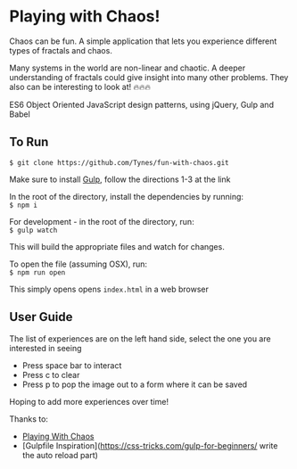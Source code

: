 # Playing with Chaos!

Chaos can be fun. A simple application that lets you experience different types of fractals and chaos.

Many systems in the world are non-linear and chaotic.  A deeper understanding of fractals could give insight into many other problems. They also can be interesting to look at! 🔥🔥🔥

ES6 Object Oriented JavaScript design patterns, using jQuery, Gulp and Babel

## To Run
```$ git clone https://github.com/Tynes/fun-with-chaos.git```  

Make sure to install [Gulp](https://github.com/gulpjs/gulp/blob/master/docs/getting-started.md), follow the directions 1-3 at the link  

In the root of the directory, install the dependencies by running:  
```$ npm i```  

For development - in the root of the directory, run:  
```$ gulp watch```  

This will build the appropriate files and watch for changes.  

To open the file (assuming OSX), run:  
```$ npm run open```  

This simply opens opens ```index.html``` in a web browser  

## User Guide  
The list of experiences are on the left hand side, select the one you are interested in seeing  
- Press space bar to interact 
- Press c to clear  
- Press p to pop the image out to a form where it can be saved  

Hoping to add more experiences over time!  

Thanks to:  
- [Playing With Chaos](http://www.playingwithchaos.net/)  
- [Gulpfile Inspiration](https://css-tricks.com/gulp-for-beginners/
write the auto reload part)
